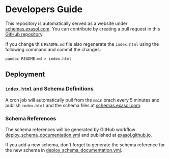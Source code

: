 # Developers Guide

This repository is automatically served as a website under [schemas.exasol.com](https://schemas.exasol.com). You can contribute by creating a pull request in this [GitHub repository](https://github.com/exasol/schemas).

If you change this `README.md` file also regenerate the `index.html` using the following command and commit the changes:

```shell
pandoc README.md > index.html
```

## Deployment

### `index.html` and Schema Definitions

A cron job will automatically pull from the `main` brach every 5 minutes and publish `index.html` and the schema files at [schemas.exasol.com](https://schemas.exasol.com).

### Schema References

The schema references will be generated by GitHub workflow [deploy_schema_documentation.yml](../.github/workflows/deploy_schema_documentation.yml) and published at [exasol.github.io](https://exasol.github.io/schemas/edml-2.0.0/index.html).

If you add a new schema, don't forget to generate the schema reference for the new schema in [deploy_schema_documentation.yml](../.github/workflows/deploy_schema_documentation.yml).
